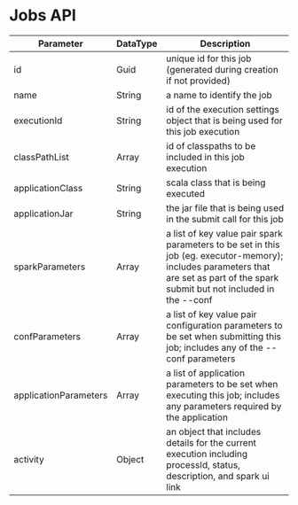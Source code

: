 # Jobs API

Parameter             | DataType | Description
----------------------|----------|------------------------------------------------------------
id                    | Guid     | unique id for this job (generated during creation if not provided)
name                  | String   | a name to identify the job
executionId           | String   | id of the execution settings object that is being used for this job execution
classPathList         | Array    | id of classpaths to be included in this job execution
applicationClass      | String   | scala class that is being executed
applicationJar        | String   | the jar file that is being used in the submit call for this job
sparkParameters       | Array    | a list of key value pair spark parameters to be set in this job (eg. executor-memory); includes parameters that are set as part of the spark submit but not included in the --conf
confParameters        | Array    | a list of key value pair configuration parameters to be set when submitting this job; includes any of the --conf parameters
applicationParameters | Array    | a list of application parameters to be set when executing this job; includes any parameters required by the application
activity              | Object   | an object that includes details for the current execution including processId, status, description, and spark ui link



